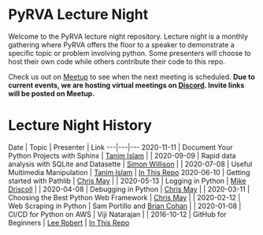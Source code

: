 # PyRVA Lecture Night

Welcome to the PyRVA lecture night repository. Lecture night is a monthly gathering where
PyRVA offers the floor to a speaker to demonstrate a specific topic or problem involving python.
Some presenters will choose to host their own code while others contribute their code to this repo.

Check us out on [Meetup](https://www.meetup.com/PyRVAUserGroup/) to see when the next meeting
is scheduled. **Due to current events, we are hosting virtual meetings on
[Discord](https://discord.com/). Invite links will be posted on Meetup.**

# Lecture Night History

Date | Topic | Presenter | Link
---|---|---
2020-11-11 | Document Your Python Projects with Sphinx | [Tanim Islam](https://github.com/tanimislam) | |
2020-09-09 | Rapid data analysis with SQLite and Datasette | [Simon Willison](https://github.com/simonw) | |
2020-07-08 | Useful Multimedia Manipulation | [Tanim Islam](https://github.com/tanimislam) | [In This Repo](https://github.com/pyrva/lecture-night/tree/main/lectures/useful-multimedia-manipulation)
2020-06-10 | Getting started with Pathlib | [Chris May](https://github.com/Chris-May) | |
2020-05-13 | Logging in Python | [Mike Driscoll](https://github.com/driscollis) | |
2020-04-08 | Debugging in Python | [Chris May](https://github.com/Chris-May) | |
2020-03-11 | Choosing the Best Python Web Framework | [Chris May](https://github.com/Chris-May) | |
2020-02-12 | Web Scraping in Python | Sam Portillo and [Brian Cohan](https://github.com/briancohan) | |
2020-01-08 | CI/CD for Python on AWS | Viji Natarajan | |
2016-10-12 | GitHub for Beginners | [Lee Robert](https://github.com/leerobert) | [In This Repo](https://github.com/pyrva/lecture-night/tree/main/lectures/github-for-beginners)
